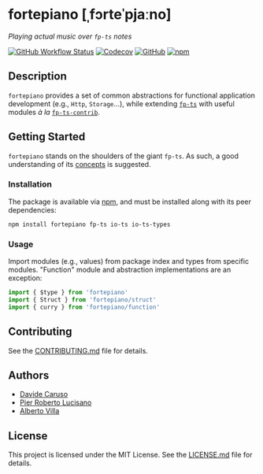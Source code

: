# fortepiano [ˌfɔrteˈpjaːno]

_Playing actual music over `fp-ts` notes_

[![GitHub Workflow Status](https://img.shields.io/github/workflow/status/facile-it/fortepiano/main)](https://github.com/facile-it/fortepiano/actions)
[![Codecov](https://img.shields.io/codecov/c/gh/facile-it/fortepiano)](https://app.codecov.io/gh/facile-it/fortepiano)
[![GitHub](https://img.shields.io/github/license/facile-it/fortepiano)](LICENSE.md)
[![npm](https://img.shields.io/npm/v/fortepiano)](https://www.npmjs.com/package/fortepiano)

## Description

`fortepiano` provides a set of common abstractions for functional application development (e.g., `Http`, `Storage`...), while extending [`fp-ts`](https://github.com/gcanti/fp-ts) with useful modules _à la_ [`fp-ts-contrib`](https://github.com/gcanti/fp-ts-contrib).

## Getting Started

`fortepiano` stands on the shoulders of the giant `fp-ts`. As such, a good understanding of its [concepts](https://gcanti.github.io/fp-ts/) is suggested.

### Installation

The package is available via [npm](https://www.npmjs.com/package/fortepiano), and must be installed along with its peer dependencies:

```
npm install fortepiano fp-ts io-ts io-ts-types
```

### Usage

Import modules (e.g., values) from package index and types from specific modules. "Function" module and abstraction implementations are an exception:

```typescript
import { $type } from 'fortepiano'
import { Struct } from 'fortepiano/struct'
import { curry } from 'fortepiano/function'
```

## Contributing

See the [CONTRIBUTING.md](CONTRIBUTING.md) file for details.

## Authors

- [Davide Caruso](https://github.com/davidecaruso)
- [Pier Roberto Lucisano](https://github.com/pierroberto)
- [Alberto Villa](https://github.com/xzhayon)

## License

This project is licensed under the MIT License. See the [LICENSE.md](LICENSE.md) file for details.
